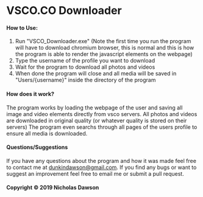 # VSCO.CO Downloader

#### How to Use:
1. Run "VSCO_Downloader.exe"
(Note the first time you run the program will have to download chromium browser, this is normal and this is how the program is able to render the javascript elements on the webpage)
2. Type the username of the profile you want to download
3. Wait for the program to download all photos and videos
4. When done the program will close and all media will be saved in "Users/{username}" inside the directory of the program

#### How does it work?
The program works by loading the webpage of the user and saving all image and video elements directly from vsco servers. All photos and videos are downloaded in original quality (or whatever quality is stored on their servers) The program even searchs through all pages of the users profile to ensure all media is downloaded.

#### Questions/Suggestions
If you have any questions about the program and how it was made feel free to contact me at dunkindawson@gmail.com.
If you find any bugs or want to suggest an improvement feel free to email me or submit a pull request.

#### Copyright &copy; 2019 Nicholas Dawson
